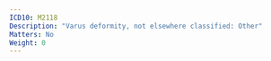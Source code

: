 ```yaml
---
ICD10: M2118
Description: "Varus deformity, not elsewhere classified: Other"
Matters: No
Weight: 0
---
```

